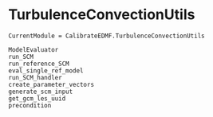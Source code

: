 # TurbulenceConvectionUtils

```@meta
CurrentModule = CalibrateEDMF.TurbulenceConvectionUtils
```

```@docs
ModelEvaluator
run_SCM
run_reference_SCM
eval_single_ref_model
run_SCM_handler
create_parameter_vectors
generate_scm_input
get_gcm_les_uuid
precondition
```